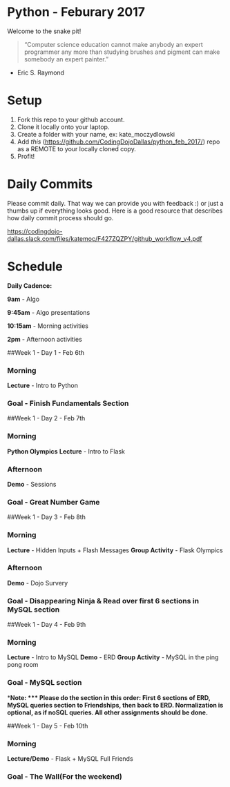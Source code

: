 Python - Feburary 2017
====================

Welcome to the snake pit! 

> “Computer science education cannot make anybody an expert programmer any more than studying brushes and pigment can make somebody an expert painter.”
- Eric S. Raymond

# Setup
 1. Fork this repo to your github account.
 2. Clone it locally onto your laptop.
 3. Create a folder with your name, ex: kate_moczydlowski
 4. Add *this* (https://github.com/CodingDojoDallas/python_feb_2017/) repo as a REMOTE to your locally cloned copy.
 5. Profit!
 
# Daily Commits

Please commit daily. That way we can provide you with feedback :) or just a thumbs up if everything looks good. Here is a good resource that describes how daily commit process should go.

https://codingdojo-dallas.slack.com/files/katemoc/F427ZQZPY/github_workflow_v4.pdf

# Schedule

**Daily Cadence:**

**9am** - Algo

**9:45am** - Algo presentations

**10:15am** - Morning activities

**2pm** - Afternoon activities


##Week 1 - Day 1 - Feb 6th

### Morning
**Lecture** - Intro to Python

### Goal - Finish Fundamentals Section

##Week 1 - Day 2 - Feb 7th

### Morning
**Python Olympics**
**Lecture** - Intro to Flask

### Afternoon

**Demo** - Sessions

### Goal - Great Number Game


##Week 1 - Day 3 - Feb 8th

### Morning
**Lecture** - Hidden Inputs + Flash Messages
**Group Activity** - Flask Olympics

### Afternoon

**Demo** - Dojo Survery

### Goal - Disappearing Ninja & Read over first 6 sections in MySQL section


##Week 1 - Day 4 - Feb 9th

### Morning
**Lecture** - Intro to MySQL
**Demo** - ERD
**Group Activity** - MySQL in the ping pong room

### Goal - MySQL section

***Note: *** Please do the section in this order: First 6 sections of ERD, MySQL queries section to Friendships, then back to ERD. Normalization is optional, as if noSQL queries. All other assignments should be done.**


##Week 1 - Day 5 - Feb 10th

### Morning
**Lecture/Demo** - Flask + MySQL Full Friends

### Goal - The Wall(For the weekend)

 


